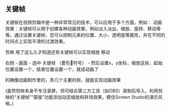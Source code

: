 ## 关键帧

关键帧在视频剪辑中是一种非常常见的技术，可以应用于多个方面，例如：
动画效果：关键帧可以用于创建各种动画效果，例如淡入淡出、缩放、旋转、移动等等。通过设置关键帧，您可以控制元素的位置、大小、透明度等属性，并在不同的时间点上实现平滑的过渡效果。

剪映 用了这么久才知道还有关键帧可以实现缩放 移动

右侧 - 画面 - 选中 关键帧 （菱形💠符号） - 然后设置x，y坐标，缩放这些，起始位置设置一个，结束位置设置一个，就成动画了

的确像动画制作里的，弄几个主要的帧，就能实现动画效果

(虽然剪映本身不专注录屏，但可结合第三方工具（如OBS）录制后导入，利用剪映的“关键帧”“蒙版”功能添加动态缩放和转场效果，模仿Screen Studio的演示风格。)
